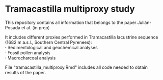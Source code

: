 # Tramacastilla multiproxy study
This repository contains all information that belongs to the paper Julián-Posada et al. (in prep)

It includes different proxies performed in Tramacastilla lacustrine sequence (1682 m a.s.l., Southern Central Pyrenees):\
· Sedimentological and geochemical analyses\
· Fossil pollen analysis\
· Macrocharcoal analysis

File "tramacastilla_multiproxy.Rmd" includes all code needed to obtain results of the paper.

